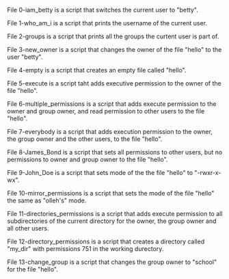 File 0-iam_betty is a script that switches the current user to "betty".

File 1-who_am_i is a script that prints the username of the current user.

File 2-groups is a script that prints all the groups the curtent user is part of.

File 3-new_owner is a script that changes the owner of the file "hello" to the user "betty".

File 4-empty is a script that creates an empty file called "hello".

File 5-execute is a script taht adds executive permission to the owner of the file "hello".

File 6-multiple_permissions is a script that adds execute permission to the owner and group owner, and read permission to other users to the file "hello".

File 7-everybody is a script that adds execution permission to the owner, the group owner and the other users, to the file "hello".

File 8-James_Bond is a script that sets all permissions to other users, but no permissions to owner and group owner to the file "hello".


File 9-John_Doe is a script that sets mode of the the file "hello" to "-rwxr-x-wx".

File 10-mirror_permissions is a script that sets the mode of the file "hello" the same as "olleh's" mode.


File 11-directories_permissions is a script that adds execute permission to all subdirectories of the current directory for the owner, the group owner and all other users.

File 12-directory_permissions is a script that creates a directory called "my_dir" with permissions 751 in the working durectory.

File 13-change_group is a script that changes the group owner to "school" for the file "hello".
